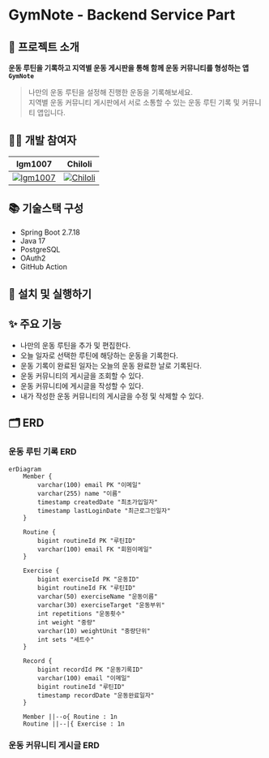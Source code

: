 # GymNote - Backend Service Part
## 💪 프로젝트 소개
**운동 루틴을 기록하고 지역별 운동 게시판을 통해 함께 운동 커뮤니티를 형성하는 앱 `GymNote`**

> 나만의 운동 루틴을 설정해 진행한 운동을 기록해보세요.  
> 지역별 운동 커뮤니티 게시판에서 서로 소통할 수 있는 운동 루틴 기록 및 커뮤니티 앱입니다.

## 🧑‍💻 개발 참여자
|lgm1007|Chiloli|
|---|---|
|[![lgm1007](https://github.com/lgm1007.png?size=200)](https://github.com/lgm1007)|[![Chiloli](https://github.com/Chiloli.png?size=200)](https://github.com/Chiloli)

## 📚 기술스택 구성
- Spring Boot 2.7.18
- Java 17
- PostgreSQL
- OAuth2
- GitHub Action

## 🚀 설치 및 실행하기

## ✨ 주요 기능
- 나만의 운동 루틴을 추가 및 편집한다.
- 오늘 일자로 선택한 루틴에 해당하는 운동을 기록한다.
- 운동 기록이 완료된 일자는 오늘의 운동 완료한 날로 기록된다.
- 운동 커뮤니티의 게시글을 조회할 수 있다.
- 운동 커뮤니티에 게시글을 작성할 수 있다.
- 내가 작성한 운동 커뮤니티의 게시글을 수정 및 삭제할 수 있다.

## 🗂️ ERD
### 운동 루틴 기록 ERD
```mermaid
erDiagram
    Member {
        varchar(100) email PK "이메일"
        varchar(255) name "이름"
        timestamp createdDate "최초가입일자"
        timestamp lastLoginDate "최근로그인일자"
    }

    Routine {
        bigint routineId PK "루틴ID"
        varchar(100) email FK "회원이메일"
    }

    Exercise {
        bigint exerciseId PK "운동ID"
        bigint routineId FK "루틴ID"
        varchar(50) exerciseName "운동이름"
        varchar(30) exerciseTarget "운동부위"
        int repetitions "운동횟수"
        int weight "중량"
        varchar(10) weightUnit "중량단위"
        int sets "세트수"
    }

    Record {
        bigint recordId PK "운동기록ID"
        varchar(100) email "이메일"
        bigint routineId "루틴ID"
        timestamp recordDate "운동완료일자"
    }

    Member ||--o{ Routine : 1n
    Routine ||--|{ Exercise : 1n
```

### 운동 커뮤니티 게시글 ERD
